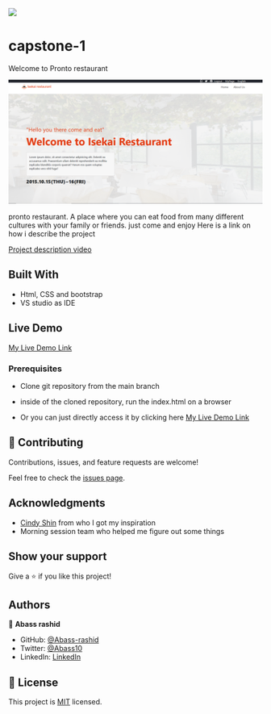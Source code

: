 ![](https://img.shields.io/badge/Microverse-blueviolet)

# capstone-1

Welcome to Pronto restaurant

![screenshot](./assets/readme-img.PNG)

pronto restaurant. A place where you can eat food from many different cultures with your family or friends. just come and enjoy
Here is a link on how i describe the project 

[Project description video](https://www.loom.com/share/5f3cdb83b7064a709efc47c3f4ab87ce)
## Built With

- Html, CSS and bootstrap
- VS studio as IDE

## Live Demo

[My Live Demo Link](https://abass-rashid.github.io/capstone-1/)

### Prerequisites

- Clone git repository from the main branch

- inside of the cloned repository, run the index.html on a browser

- Or you can just directly access it by clicking here
 [My Live Demo Link](https://abass-rashid.github.io/capstone-1/)


## 🤝 Contributing

Contributions, issues, and feature requests are welcome!

Feel free to check the [issues page](https://github.com/Abass-rashid/capstone-1/issues).

## Acknowledgments

- [Cindy Shin](https://www.behance.net/gallery/29845175/CC-Global-Summit-2015) from who I got my inspiration
- Morning session team who helped me figure out some things

## Show your support

Give a ⭐️ if you like this project!




## Authors

👤 **Abass rashid**

- GitHub: [@Abass-rashid](https://github.com/Abass-rashid)
- Twitter: [@Abass10](https://twitter.com/Abass10)
- LinkedIn: [LinkedIn](https://linkedin.com/in/Abass-rashid)

## 📝 License

This project is [MIT](./MIT.md) licensed.
